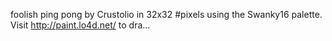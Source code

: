 foolish ping pong by Crustolio in 32x32 #pixels using the Swanky16 palette. Visit http://paint.lo4d.net/ to dra... 